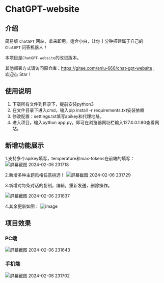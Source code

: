 # ChatGPT-website

## 介绍

简易版 `ChatGPT` 网站，拿来即用，适合小白，让你十分钟搭建属于自己的 `ChatGPT` 问答机器人！

本项目是`ChatGPT-website`的改进版本。

其他部署方式请访问原仓库：https://gitee.com/aniu-666/chat-gpt-website , 欢迎点 Star ! 
## 使用说明

1. 下载所有文件到目录下，提前安装python3
2. 在文件目录下进入cmd，输入pip install -r requirements.txt安装依赖
3. 修改配置：settings.txt填写apikey和代理地址。
4. 进入项目，输入python app.py，即可在浏览器网址栏输入127.0.0.1:80查看网站。
   

## 新增功能展示
1.支持多个apikey填写，temperature和max-tokens在前端的填写：
![屏幕截图 2024-02-06 231718](https://github.com/buwanyuanshen/ChatGPT-website-plus/assets/144007759/6e51ac46-a42f-45e1-a343-bc645815a7ac)

2.新增多种主题风格任意挑选！
![屏幕截图 2024-02-06 231729](https://github.com/buwanyuanshen/ChatGPT-website-plus/assets/144007759/94b30e21-152b-48df-8ae1-0afadba17791)

3.新增对每条对话的复制，编辑，重新发送，删除操作。

![屏幕截图 2024-02-06 231837](https://github.com/buwanyuanshen/ChatGPT-website-plus/assets/144007759/8c9805f6-ddf2-406b-8550-ea09454c9095)

4.其余更新如图：
![image](https://github.com/buwanyuanshen/ChatGPT-website-plus/assets/144007759/0fbee449-bfe8-49e5-99ea-78b9997a4dfb)

## 项目效果

### PC端
![屏幕截图 2024-02-06 231643](https://github.com/buwanyuanshen/ChatGPT-website-plus/assets/144007759/c8cb8373-4733-481b-9b6e-7c7796c41aae)



### 手机端
![屏幕截图 2024-02-06 231702](https://github.com/buwanyuanshen/ChatGPT-website-plus/assets/144007759/0653a9bc-9891-45c2-8979-9c25d4d86b63)


